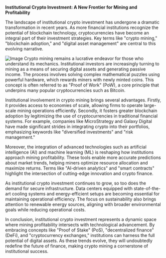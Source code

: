 **Institutional Crypto Investment: A New Frontier for Mining and Profitability**

The landscape of institutional crypto investment has undergone a dramatic transformation in recent years. As more financial institutions recognize the potential of blockchain technology, cryptocurrencies have become an integral part of their investment strategies. Key terms like "crypto mining," "blockchain adoption," and "digital asset management" are central to this evolving narrative.


![Image](https://github.com/user-attachments/assets/31692037-0104-4703-abd1-696b6a7dd41b)
Crypto mining remains a lucrative endeavor for those who understand its mechanics. Institutional investors are increasingly turning to mining as a means of securing digital assets and generating passive income. The process involves solving complex mathematical puzzles using powerful hardware, which rewards miners with newly minted coins. This concept is often referred to as "Proof of Work" (PoW), a core principle that underpins many popular cryptocurrencies such as Bitcoin.

Institutional involvement in crypto mining brings several advantages. Firstly, it provides access to economies of scale, allowing firms to operate large-scale mining operations efficiently. Secondly, it fosters greater blockchain adoption by legitimizing the use of cryptocurrencies in traditional financial systems. For example, companies like MicroStrategy and Galaxy Digital have made significant strides in integrating crypto into their portfolios, emphasizing keywords like "diversified investments" and "risk management."

Moreover, the integration of advanced technologies such as artificial intelligence (AI) and machine learning (ML) is reshaping how institutions approach mining profitability. These tools enable more accurate predictions about market trends, helping miners optimize resource allocation and maximize returns. Terms like "AI-driven analytics" and "smart contracts" highlight the intersection of cutting-edge innovation and crypto finance.

As institutional crypto investment continues to grow, so too does the demand for secure infrastructure. Data centers equipped with state-of-the-art cooling systems and energy-efficient setups are becoming essential for maintaining operational efficiency. The focus on sustainability also brings attention to renewable energy sources, aligning with broader environmental goals while reducing operational costs.

In conclusion, institutional crypto investment represents a dynamic space where mining profitability intersects with technological advancement. By embracing concepts like "Proof of Stake" (PoS), "decentralized finance" (DeFi), and "cryptocurrency exchanges," institutions can harness the full potential of digital assets. As these trends evolve, they will undoubtedly redefine the future of finance, making crypto mining a cornerstone of institutional success.